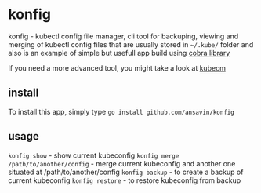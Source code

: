 # konfig

konfig - kubectl config file manager, cli tool for backuping, viewing and merging
of kubectl config files that are usually stored in `~/.kube/` folder and also is
an example of simple but usefull app build using [cobra library](https://github.com/spf13/cobra)

If you need a more advanced tool, you might take a look at [kubecm](https://github.com/sunny0826/kubecm)

## install

To install this app, simply type
`go install github.com/ansavin/konfig`

## usage

`konfig show` - show current kubeconfig
`konfig merge /path/to/another/config` - merge current kubeconfig and another one situated at /path/to/another/config
`konfig backup` - to create a backup of current kubeconfig
`konfig restore` - to restore kubeconfig from backup
